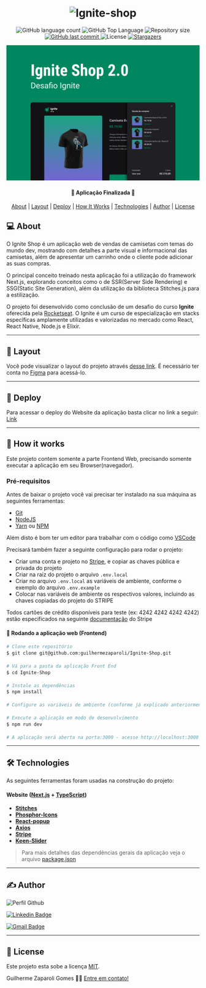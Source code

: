 <h1 align="center">
    <img alt="Ignite-shop" title="" src=".github/logo.svg" />
</h1>

<p align="center">
  <img alt="GitHub language count" src="https://img.shields.io/github/languages/count/guilhermezaparoli/Ignite-Shop">

  <img alt="GitHub Top Language" src="https://img.shields.io/github/languages/top/guilhermezaparoli/Ignite-Shop" />

  <img alt="Repository size" src="https://img.shields.io/github/repo-size/guilhermezaparoli/Ignite-Shop">
  
  <a href="https://github.com/guilhermezaparoli/Github-Blog/commits/master">
    <img alt="GitHub last commit" src="https://img.shields.io/github/last-commit/guilhermezaparoli/Ignite-Shop">
  </a>
    
   <img alt="License" src="https://img.shields.io/badge/license-MIT-blue">

   <a href="https://github.com/guilhermezaparoli/Ignite-Shop/stargazers">
    <img alt="Stargazers" src="https://img.shields.io/github/stars/guilhermezaparoli/Ignite-Shop?style=social">
  </a>
</p>

<p>
  <img src=".github/cover.png" alt="cover ignite-shop" />
</p>

<h4 align="center">
🚀 Aplicação Finalizada 🚀
</h4>

<p align="center">
 <a href="#-about">About</a> |
 <a href="#-layout">Layout</a> | 
 <a href="#-deploy">Deploy</a> | 
 <a href="#-how-it-works">How It Works</a> | 
 <a href="#-technologies">Technologies</a> | 
 <a href="#-author">Author</a> | 
 <a href="#-license">License</a>
</p>


## 💻 About

O Ignite Shop é um aplicação web de vendas de camisetas com temas do mundo dev, mostrando com detalhes a parte visual e informacional das camisetas, além de apresentar um carrinho onde o cliente pode adicionar as suas compras.  

O principal conceito treinado nesta aplicação foi a utilização do framework Next.js, explorando conceitos como o de SSR(Server Side Rendering) e SSG(Static Site Generation), além da utilização da biblioteca Stitches.js para a estilização.

O projeto foi desenvolvido como conclusão de um desafio do curso **Ignite** oferecida pela [Rocketseat](https://www.rocketseat.com.br/). O Ignite é um curso de especialização em stacks específicas amplamente utilizadas e valorizadas no mercado como React, React Native, Node.js e Elixir.

---

## 🎨 Layout

Você pode visualizar o layout do projeto através [desse link](https://www.figma.com/file/FxlDRKOmznBbTH8DsTgnZU/Ignite-Shop-2.0/duplicate). É necessário ter conta no [Figma](https://www.figma.com/) para acessá-lo.

---

## 🔗 Deploy

Para acessar o deploy do Website da aplicação basta clicar no link a seguir: [Link](https://ignite-shop-zeta-henna.vercel.app/)

---

## 🚀 How it works

Este projeto contem somente a parte Frontend Web, precisando somente executar a aplicação em seu Browser(navegador).

### Pré-requisitos

Antes de baixar o projeto você vai precisar ter instalado na sua máquina as seguintes ferramentas:

* [Git](https://git-scm.com)
* [NodeJS](https://nodejs.org/en/)
* [Yarn](https://yarnpkg.com/) ou [NPM](https://www.npmjs.com/)

Além disto é bom ter um editor para trabalhar com o código como [VSCode](https://code.visualstudio.com/)

Precisará também fazer a seguinte configuração para rodar o projeto:
* Criar uma conta e projeto no [Stripe](https://stripe.com/br), e copiar as chaves pública e privada do projeto
* Criar na raiz do projeto o arquivo `.env.local`
* Criar no arquivo `.env.local` as variáveis de ambiente, conforme o exemplo do arquivo `.env.example`
* Colocar nas variáveis de ambiente os respectivos valores, incluindo as chaves copiadas do projeto do STRIPE

Todos cartões de crédito disponíveis para teste (ex: 4242 4242 4242 4242) estão especificados na seguinte [documentação](https://stripe.com/docs/testing#cards) do Stripe

#### 🧭 Rodando a aplicação web (Frontend)

```bash
# Clone este repositório
$ git clone git@github.com:guilhermezaparoli/Ignite-Shop.git

# Vá para a pasta da aplicação Front End
$ cd Ignite-Shop

# Instale as dependências
$ npm install

# Configure as variáveis de ambiente (conforme já explicado anteriormente)

# Execute a aplicação em modo de desenvolvimento
$ npm run dev

# A aplicação será aberta na porta:3000 - acesse http://localhost:3000
```

---

## 🛠 Technologies

As seguintes ferramentas foram usadas na construção do projeto:

#### **Website**  ([Next.js](https://nextjs.org/)  +  [TypeScript](https://www.typescriptlang.org/))

-   **[Stitches](https://stitches.dev/)**
-   **[Phosphor-Icons](https://phosphoricons.com/)**
-   **[React-popup](https://react-popup.elazizi.com/)**
-   **[Axios](https://github.com/axios/axios)**
-   **[Stripe](https://stripe.com/br)**
-   **[Keen-Slider](https://keen-slider.io/)**

> Para mais detalhes das dependências gerais da aplicação veja o arquivo  [package.json](./package.json)

---

## ✍ Author

<img alt="Perfil Github" title="Perfil Github" src="https://github.com/guilhermezaparoli.png" width="100px" />

[![Linkedin Badge](https://img.shields.io/badge/-Guilherme_Zaparoli_Gomes-blue?style=flat-square&logo=Linkedin&logoColor=white&link=https://www.linkedin.com/in/https://www.linkedin.com/in/guilherme-zaparoli-gomes-b979b5179/)](https://www.linkedin.com/in/https://www.linkedin.com/in/guilherme-zaparoli-gomes-b979b5179/) 

[![Gmail Badge](https://img.shields.io/badge/-guilhermezapas@gmail.com-c14438?style=flat-square&logo=Gmail&logoColor=white&link=mailto:guilhermezapas@gmail.com)](mailto:guilhermezapas@gmail.com)

---

## 📝 License

Este projeto esta sobe a licença [MIT](./LICENSE).

Guilherme Zaparoli Gomes 👋🏽 [Entre em contato!](https://www.linkedin.com/in/https://www.linkedin.com/in/guilherme-zaparoli-gomes-b979b5179/)
